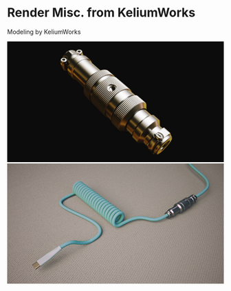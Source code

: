 # Render Misc. from KeliumWorks

Modeling by KeliumWorks

![Connector](images/gx16.jpg?raw=true)
![Fullcable](images/fullcable.jpg?raw=true)
